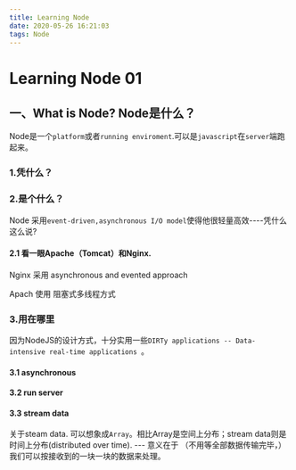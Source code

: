 ```yaml
---
title: Learning Node
date: 2020-05-26 16:21:03
tags: Node
---
```


# Learning Node 01

## 一、What is Node? Node是什么？

Node是一个`platform`或者`running enviroment`.可以是`javascript`在`server`端跑起来。

### 1.凭什么？

### 2.是个什么？

 Node 采用`event-driven,asynchronous I/O model`使得他很轻量高效----凭什么这么说?

#### 2.1 看一眼Apache（Tomcat）和Nginx.

Nginx 采用 asynchronous and evented approach

Apach 使用 阻塞式多线程方式

### 3.用在哪里

因为NodeJS的设计方式，十分实用一些`DIRTy applications -- Data-intensive real-time applications `。

#### 3.1 asynchronous

#### 3.2 run server

#### 3.3 stream data

 关于steam data. 可以想象成`Array`。相比Array是空间上分布；stream data则是时间上分布(distributed over time). --- 意义在于 （不用等全部数据传输完毕，）我们可以按接收到的一块一块的数据来处理。

